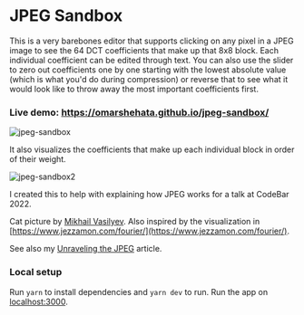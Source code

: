 # JPEG Sandbox 

This is a very barebones editor that supports clicking on any pixel in a JPEG image to see the 64 DCT coefficients that make up that 8x8 block. Each individual coefficient can be edited through text. You can also use the slider to zero out coefficients one by one starting with the lowest absolute value (which is what you'd do during compression) or reverse that to see what it would look like to throw away the most important coefficients first.

### Live demo: https://omarshehata.github.io/jpeg-sandbox/

![jpeg-sandbox](https://user-images.githubusercontent.com/1711126/156947853-cb27be68-9f1b-4b3b-bd96-aba18cfc36a1.gif)

It also visualizes the coefficients that make up each individual block in order of their weight. 

![jpeg-sandbox2](https://user-images.githubusercontent.com/1711126/156947858-542614db-52f8-41b1-b377-c34e532453b3.gif)

I created this to help with explaining how JPEG works for a talk at CodeBar 2022.

Cat picture by [Mikhail Vasilyev](https://unsplash.com/photos/NodtnCsLdTE). Also inspired by the visualization in [https://www.jezzamon.com/fourier/](https://www.jezzamon.com/fourier/).

See also my [Unraveling the JPEG](https://parametric.press/issue-01/unraveling-the-jpeg/) article.

### Local setup 

Run `yarn` to install dependencies and `yarn dev` to run. Run the app on [localhost:3000](http://localhost:3000/).


